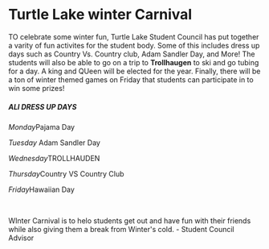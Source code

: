 <html>
<head>
<title>WINTER CARNIVAL</title>
</head>
<br>
<body>
<h1>Turtle Lake winter Carnival</h1>
<p>TO celebrate some winter fun, Turtle Lake Student Council has put together a varity of fun activites for the student body. Some of this includes dress up days such as Country Vs. Country club, Adam Sandler Day, and More! The students will also be able to go on a trip to <strong>Trollhaugen</strong> to ski and go tubing for a day. A king and QUeen will be elected for the year. Finally, there will be a ton of winter themed games on Friday that students can participate in to win some prizes!</p>
<h5>ALl DRESS UP DAYS</h5>
<p><i>Monday</i>Pajama Day</p>
<p><i>Tuesday</i> Adam Sandler Day</p>
<p><i>Wednesday</i>TROLLHAUDEN</p>
<p><i>Thursday</i>Country VS Country Club</p>
<p><i>Friday</i>Hawaiian Day</p>
<br>
<p>WInter Carnival is to helo students get out and have fun with their friends while also giving them a break from Winter's cold. - Student Council Advisor</p>
</body>
</html>
